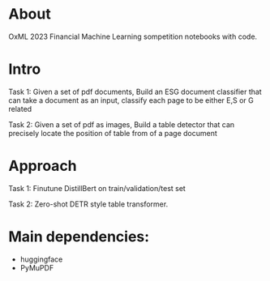 # About

OxML 2023 Financial Machine Learning sompetition notebooks with code.

# Intro

Task 1: Given a set of pdf documents, Build an ESG document classifier that can take a document as an input, classify each page to be either E,S or G related


Task 2: Given a set of pdf as images, Build a table detector that can precisely locate the position of table from of a page document

# Approach


Task 1: Finutune DistillBert on train/validation/test set

Task 2: Zero-shot DETR style table transformer.

# Main dependencies:

* huggingface
* PyMuPDF
